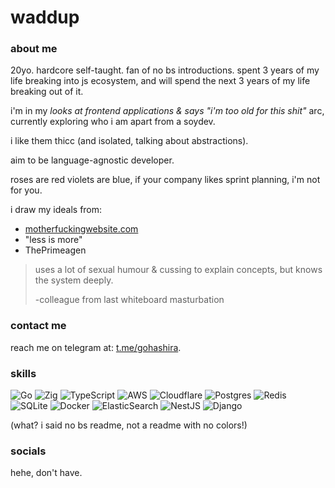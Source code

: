 waddup
======================================================================================================================================

### about me
20yo. hardcore self-taught. fan of no bs introductions. spent 3 years of my life breaking into js ecosystem, and will spend the next 3 years of my life breaking out of it.

i'm in my *looks at frontend applications & says "i'm too old for this shit"* arc, currently exploring who i am apart from a soydev.

i like them thicc (and isolated, talking about abstractions).

aim to be language-agnostic developer.

roses are red violets are blue, if your company likes sprint planning, i'm not for you.

i draw my ideals from:
- [motherfuckingwebsite.com](https://motherfuckingwebsite.com)
- "less is more"
- ThePrimeagen

> uses a lot of sexual humour & cussing to explain concepts, but knows the system deeply.
>
> -colleague from last whiteboard masturbation

### contact me
reach me on telegram at: [t.me/gohashira](https://t.me/gohashira).


### skills

![Go](https://img.shields.io/badge/go-%2300ADD8.svg?style=for-the-badge&logo=go&logoColor=white) ![Zig](https://img.shields.io/badge/Zig-%23F7A41D.svg?style=for-the-badge&logo=zig&logoColor=white) ![TypeScript](https://img.shields.io/badge/typescript-%23007ACC.svg?style=for-the-badge&logo=typescript&logoColor=white) ![AWS](https://img.shields.io/badge/AWS-%23FF9900.svg?style=for-the-badge&logo=amazon-aws&logoColor=white) ![Cloudflare](https://img.shields.io/badge/Cloudflare-F38020?style=for-the-badge&logo=Cloudflare&logoColor=white) ![Postgres](https://img.shields.io/badge/postgres-%23316192.svg?style=for-the-badge&logo=postgresql&logoColor=white) ![Redis](https://img.shields.io/badge/redis-%23DD0031.svg?style=for-the-badge&logo=redis&logoColor=white) ![SQLite](https://img.shields.io/badge/sqlite-%2307405e.svg?style=for-the-badge&logo=sqlite&logoColor=white) ![Docker](https://img.shields.io/badge/docker-%230db7ed.svg?style=for-the-badge&logo=docker&logoColor=white) ![ElasticSearch](https://img.shields.io/badge/-ElasticSearch-005571?style=for-the-badge&logo=elasticsearch) ![NestJS](https://img.shields.io/badge/nestjs-%23E0234E.svg?style=for-the-badge&logo=nestjs&logoColor=white) ![Django](https://img.shields.io/badge/django-%23092E20.svg?style=for-the-badge&logo=django&logoColor=white)

(what? i said no bs readme, not a readme with no colors!)

### socials

hehe, don't have.

